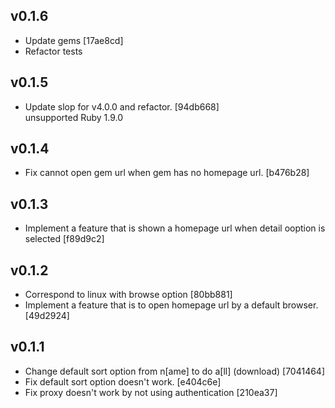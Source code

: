 ## v0.1.6

* Update gems [17ae8cd]  
* Refactor tests  

## v0.1.5

* Update slop for v4.0.0 and refactor. [94db668]  
unsupported Ruby 1.9.0

## v0.1.4

* Fix cannot open gem url when gem has no homepage url. [b476b28]

## v0.1.3

* Implement a feature that is shown a homepage url when detail ooption is selected [f89d9c2]

## v0.1.2

* Correspond to linux with browse option [80bb881]
* Implement a feature that is to open homepage url by a default browser. [49d2924]

## v0.1.1

* Change default sort option from n[ame] to do a[ll] (download) [7041464]
* Fix default sort option doesn't work. [e404c6e]
* Fix proxy doesn't work by not using authentication [210ea37]
